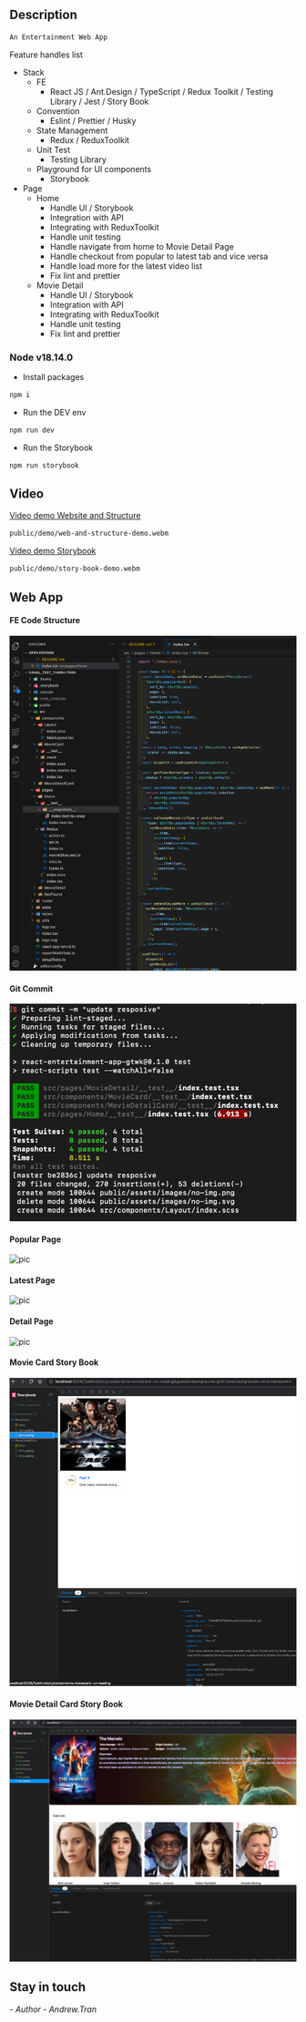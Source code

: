 ## Description

```bash
An Entertainment Web App
```

Feature handles list

- Stack
  - FE
    - React JS / Ant.Design / TypeScript / Redux Toolkit / Testing Library / Jest / Story Book
  - Convention
    - Eslint / Prettier / Husky
  - State Management
    - Redux / ReduxToolkit
  - Unit Test
    - Testing Library
  - Playground for UI components
    - Storybook
- Page
  - Home
    - Handle UI / Storybook
    - Integration with API
    - Integrating with ReduxToolkit
    - Handle unit testing
    - Handle navigate from home to Movie Detail Page
    - Handle checkout from popular to latest tab and vice versa
    - Handle load more for the latest video list
    - Fix lint and prettier
  - Movie Detail
    - Handle UI / Storybook
    - Integration with API
    - Integrating with ReduxToolkit
    - Handle unit testing
    - Fix lint and prettier

### Node v18.14.0

- Install packages

```bash
npm i
```

- Run the DEV env

```bash
npm run dev
```

- Run the Storybook

```bash
npm run storybook
```

## Video

[Video demo Website and Structure](public/demo/web-and-structure-demo.webm?raw=true)

```bash
public/demo/web-and-structure-demo.webm
```

[Video demo Storybook](public/demo/story-book-demo.webm?raw=true)

```bash
public/demo/story-book-demo.webm
```

## Web App

#### FE Code Structure

![pic](public/demo/fe-code-structure.png)

#### Git Commit

![pic](public/demo/commit-code.png)

#### Popular Page

![pic](public/demo/popular-page.png)

#### Latest Page

![pic](public/demo/latest-page.png)

#### Detail Page

![pic](public/demo/detail-page.png)

#### Movie Card Story Book

![pic](public/demo/story-book-movie-card.png)

#### Movie Detail Card Story Book

![pic](public/demo/story-book-movie-detail-card.png)

## Stay in touch

_- Author - Andrew.Tran_
